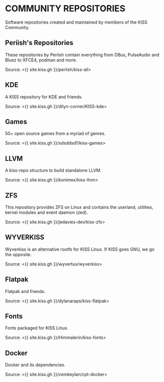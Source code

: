 COMMUNITY REPOSITORIES
======================

Software repositories created and maintained by members of the KISS Community.

Periish's Repositories
----------------------

These repositories by Periish contain everything from DBus, PulseAudio and Bluez
to XFCE4, podman and more.

Source: <{{ site.kiss.gh }}/periish/kiss-all>

KDE
---

A KISS repository for KDE and friends.

Source: <{{ site.kiss.gh }}/dilyn-corner/KISS-kde>

Games
-----

50+ open source games from a myriad of genres.

Source: <{{ site.kiss.gh }}/sdsddsd1/kiss-games>

LLVM
----

A kiss-repo structure to build standalone LLVM.

Source: <{{ site.kiss.gh }}/konimex/kiss-llvm>

ZFS
---

This repository provides ZFS on Linux and contains the userland, utilities,
kernel modules and event daemon (zed).

Source: <{{ site.kiss.gh }}/jedavies-dev/kiss-zfs>

WYVERKISS
---------

Wyverkiss is an alternative rootfs for KISS Linux. If KISS goes GNU, we go the
opposite.

Source: <{{ site.kiss.gh }}/wyvertux/wyverkiss>

Flatpak
-------

Flatpak and friends.

Source: <{{ site.kiss.gh }}/dylanaraps/kiss-flatpak>

Fonts
-----

Fonts packaged for KISS Linux.

Source: <{{ site.kiss.gh }}/Himmalerin/kiss-fonts>

Docker
------

Docker and its dependencies.

Source: <{{ site.kiss.gh }}/cemkeylan/cpt-docker>
